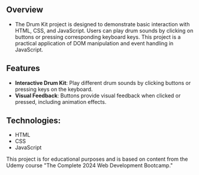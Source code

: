 ## Overview
- The Drum Kit project is designed to demonstrate basic interaction with HTML, CSS, and JavaScript. Users can play drum sounds by clicking on buttons or pressing corresponding keyboard keys. This project is a practical application of DOM manipulation and event handling in JavaScript.
## Features
  * **Interactive Drum Kit**: Play different drum sounds by clicking buttons or pressing keys on the keyboard.
  * **Visual Feedback**: Buttons provide visual feedback when clicked or pressed, including animation effects.

## Technologies:
  * HTML
  * CSS
  * JavaScript

This project is for educational purposes and is based on content from the Udemy course "The Complete 2024 Web Development Bootcamp."

